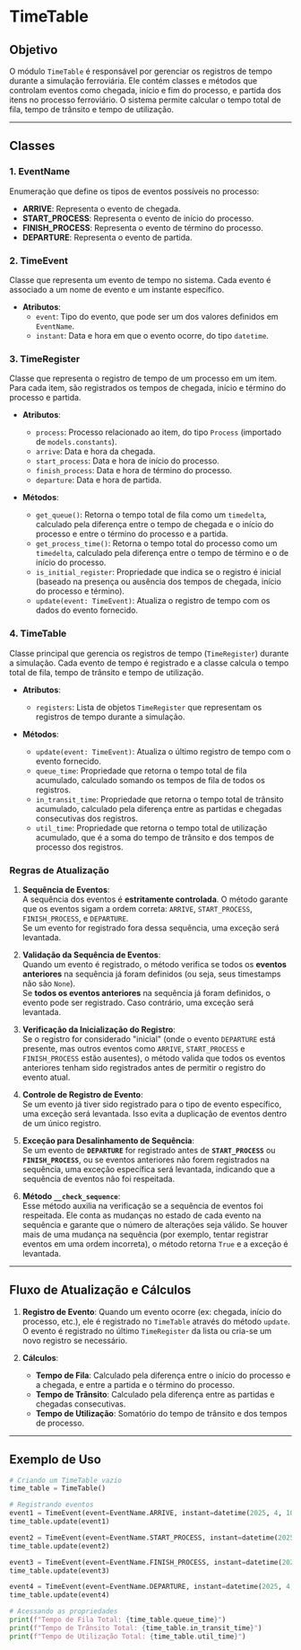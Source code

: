# TimeTable

## Objetivo
O módulo `TimeTable` é responsável por gerenciar os registros de tempo durante a simulação ferroviária. Ele contém classes e métodos que controlam eventos como chegada, início e fim do processo, e partida dos itens no processo ferroviário. O sistema permite calcular o tempo total de fila, tempo de trânsito e tempo de utilização.

---

## Classes

### 1. EventName
Enumeração que define os tipos de eventos possíveis no processo:

- **ARRIVE**: Representa o evento de chegada.
- **START_PROCESS**: Representa o evento de início do processo.
- **FINISH_PROCESS**: Representa o evento de término do processo.
- **DEPARTURE**: Representa o evento de partida.

### 2. TimeEvent
Classe que representa um evento de tempo no sistema. Cada evento é associado a um nome de evento e um instante específico.

- **Atributos**:
  - `event`: Tipo do evento, que pode ser um dos valores definidos em `EventName`.
  - `instant`: Data e hora em que o evento ocorre, do tipo `datetime`.

### 3. TimeRegister
Classe que representa o registro de tempo de um processo em um item. Para cada item, são registrados os tempos de chegada, início e término do processo e partida.

- **Atributos**:
  - `process`: Processo relacionado ao item, do tipo `Process` (importado de `models.constants`).
  - `arrive`: Data e hora da chegada.
  - `start_process`: Data e hora de início do processo.
  - `finish_process`: Data e hora de término do processo.
  - `departure`: Data e hora de partida.

- **Métodos**:
  - `get_queue()`: Retorna o tempo total de fila como um `timedelta`, calculado pela diferença entre o tempo de chegada e o início do processo e entre o término do processo e a partida.
  - `get_process_time()`: Retorna o tempo total do processo como um `timedelta`, calculado pela diferença entre o tempo de término e o de início do processo.
  - `is_initial_register`: Propriedade que indica se o registro é inicial (baseado na presença ou ausência dos tempos de chegada, início do processo e término).
  - `update(event: TimeEvent)`: Atualiza o registro de tempo com os dados do evento fornecido.



### 4. TimeTable
Classe principal que gerencia os registros de tempo (`TimeRegister`) durante a simulação. Cada evento de tempo é registrado e a classe calcula o tempo total de fila, tempo de trânsito e tempo de utilização.

- **Atributos**:
  - `registers`: Lista de objetos `TimeRegister` que representam os registros de tempo durante a simulação.

- **Métodos**:
  - `update(event: TimeEvent)`: Atualiza o último registro de tempo com o evento fornecido.
  - `queue_time`: Propriedade que retorna o tempo total de fila acumulado, calculado somando os tempos de fila de todos os registros.
  - `in_transit_time`: Propriedade que retorna o tempo total de trânsito acumulado, calculado pela diferença entre as partidas e chegadas consecutivas dos registros.
  - `util_time`: Propriedade que retorna o tempo total de utilização acumulado, que é a soma do tempo de trânsito e dos tempos de processo dos registros.

### Regras de Atualização

1. **Sequência de Eventos**:  
   A sequência dos eventos é **estritamente controlada**. O método garante que os eventos sigam a ordem correta: `ARRIVE`, `START_PROCESS`, `FINISH_PROCESS`, e `DEPARTURE`.  
   Se um evento for registrado fora dessa sequência, uma exceção será levantada.

2. **Validação da Sequência de Eventos**:  
   Quando um evento é registrado, o método verifica se todos os **eventos anteriores** na sequência já foram definidos (ou seja, seus timestamps não são `None`).  
   Se **todos os eventos anteriores** na sequência já foram definidos, o evento pode ser registrado. Caso contrário, uma exceção será levantada.

3. **Verificação da Inicialização do Registro**:  
   Se o registro for considerado "inicial" (onde o evento `DEPARTURE` está presente, mas outros eventos como `ARRIVE`, `START_PROCESS` e `FINISH_PROCESS` estão ausentes), o método valida que todos os eventos anteriores tenham sido registrados antes de permitir o registro do evento atual.

4. **Controle de Registro de Evento**:  
   Se um evento já tiver sido registrado para o tipo de evento específico, uma exceção será levantada. Isso evita a duplicação de eventos dentro de um único registro.

5. **Exceção para Desalinhamento de Sequência**:  
   Se um evento de **`DEPARTURE`** for registrado antes de **`START_PROCESS`** ou **`FINISH_PROCESS`**, ou se eventos anteriores não forem registrados na sequência, uma exceção específica será levantada, indicando que a sequência de eventos não foi respeitada.

6. **Método `__check_sequence`**:  
   Esse método auxilia na verificação se a sequência de eventos foi respeitada. Ele conta as mudanças no estado de cada evento na sequência e garante que o número de alterações seja válido. Se houver mais de uma mudança na sequência (por exemplo, tentar registrar eventos em uma ordem incorreta), o método retorna `True` e a exceção é levantada.

---

## Fluxo de Atualização e Cálculos

1. **Registro de Evento**: Quando um evento ocorre (ex: chegada, início do processo, etc.), ele é registrado no `TimeTable` através do método `update`. O evento é registrado no último `TimeRegister` da lista ou cria-se um novo registro se necessário.

2. **Cálculos**:
   - **Tempo de Fila**: Calculado pela diferença entre o início do processo e a chegada, e entre a partida e o término do processo.
   - **Tempo de Trânsito**: Calculado pela diferença entre as partidas e chegadas consecutivas.
   - **Tempo de Utilização**: Somatório do tempo de trânsito e dos tempos de processo.

---

## Exemplo de Uso

```python
# Criando um TimeTable vazio
time_table = TimeTable()

# Registrando eventos
event1 = TimeEvent(event=EventName.ARRIVE, instant=datetime(2025, 4, 10, 12, 0))
time_table.update(event1)

event2 = TimeEvent(event=EventName.START_PROCESS, instant=datetime(2025, 4, 10, 12, 15))
time_table.update(event2)

event3 = TimeEvent(event=EventName.FINISH_PROCESS, instant=datetime(2025, 4, 10, 12, 45))
time_table.update(event3)

event4 = TimeEvent(event=EventName.DEPARTURE, instant=datetime(2025, 4, 10, 13, 0))
time_table.update(event4)

# Acessando as propriedades
print(f"Tempo de Fila Total: {time_table.queue_time}")
print(f"Tempo de Trânsito Total: {time_table.in_transit_time}")
print(f"Tempo de Utilização Total: {time_table.util_time}")
```